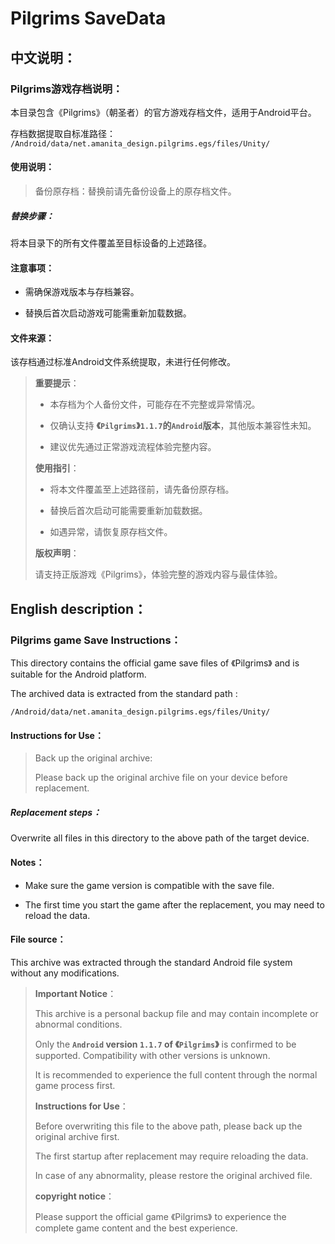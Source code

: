 # Pilgrims SaveData

## 中文说明：

### Pilgrims游戏存档说明：

本目录包含《Pilgrims》（朝圣者）的官方游戏存档文件，适用于Android平台。

存档数据提取自标准路径：
`/Android/data/net.amanita_design.pilgrims.egs/files/Unity/`

#### 使用说明：

> 备份原存档：替换前请先备份设备上的原存档文件。

##### 替换步骤：

将本目录下的所有文件覆盖至目标设备的上述路径。

#### 注意事项：

- 需确保游戏版本与存档兼容。

- 替换后首次启动游戏可能需重新加载数据。

#### 文件来源：

该存档通过标准Android文件系统提取，未进行任何修改。

> **重要提示**：
> 
> - 本存档为个人备份文件，可能存在不完整或异常情况。
> 
> - 仅确认支持 **《`Pilgrims`》`1.1.7`的`Android`版本**，其他版本兼容性未知。
> 
> - 建议优先通过正常游戏流程体验完整内容。
> 
> **使用指引**：
> 
> - 将本文件覆盖至上述路径前，请先备份原存档。
> 
> - 替换后首次启动可能需要重新加载数据。
> 
> - 如遇异常，请恢复原存档文件。
> 
> **版权声明**： 
> 
> 请支持正版游戏《Pilgrims》，体验完整的游戏内容与最佳体验。

## English description：

### Pilgrims game Save Instructions：

This directory contains the official game save files of 《Pilgrims》 and is suitable for the Android platform.

The archived data is extracted from the standard path :

`/Android/data/net.amanita_design.pilgrims.egs/files/Unity/`

#### Instructions for Use：

> Back up the original archive: 
> 
> Please back up the original archive file on your device before replacement.

##### Replacement steps：

Overwrite all files in this directory to the above path of the target device.

#### Notes：

- Make sure the game version is compatible with the save file.

- The first time you start the game after the replacement, you may need to reload the data.

#### File source：

This archive was extracted through the standard Android file system without any modifications.

> **Important Notice**：
> 
> This archive is a personal backup file and may contain incomplete or abnormal conditions.
> 
> Only the **`Android` version `1.1.7` of 《`Pilgrims`》** is confirmed to be supported. Compatibility with other versions is unknown.
> 
> It is recommended to experience the full content through the normal game process first.
> 
> **Instructions for Use**：
> 
> Before overwriting this file to the above path, please back up the original archive first.
> 
> The first startup after replacement may require reloading the data.
> 
> In case of any abnormality, please restore the original archived file.
> 
> **copyright notice**：
> 
> Please support the official game 《Pilgrims》 to experience the complete game content and the best experience.